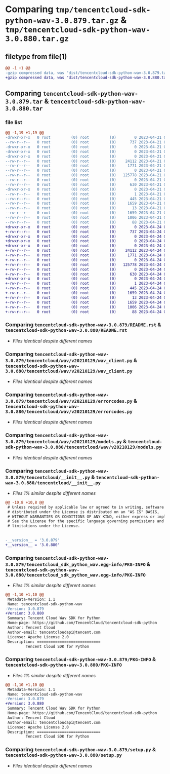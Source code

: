 # Comparing `tmp/tencentcloud-sdk-python-wav-3.0.879.tar.gz` & `tmp/tencentcloud-sdk-python-wav-3.0.880.tar.gz`

## filetype from file(1)

```diff
@@ -1 +1 @@
-gzip compressed data, was "dist/tencentcloud-sdk-python-wav-3.0.879.tar", last modified: Fri Apr 21 01:09:56 2023, max compression
+gzip compressed data, was "dist/tencentcloud-sdk-python-wav-3.0.880.tar", last modified: Mon Apr 24 03:49:35 2023, max compression
```

## Comparing `tencentcloud-sdk-python-wav-3.0.879.tar` & `tencentcloud-sdk-python-wav-3.0.880.tar`

### file list

```diff
@@ -1,19 +1,19 @@
-drwxr-xr-x   0 root         (0) root         (0)        0 2023-04-21 01:09:56.000000 tencentcloud-sdk-python-wav-3.0.879/
--rw-r--r--   0 root         (0) root         (0)      737 2023-04-21 01:09:56.000000 tencentcloud-sdk-python-wav-3.0.879/README.rst
-drwxr-xr-x   0 root         (0) root         (0)        0 2023-04-21 01:09:56.000000 tencentcloud-sdk-python-wav-3.0.879/tencentcloud/
-drwxr-xr-x   0 root         (0) root         (0)        0 2023-04-21 01:09:56.000000 tencentcloud-sdk-python-wav-3.0.879/tencentcloud/wav/
-drwxr-xr-x   0 root         (0) root         (0)        0 2023-04-21 01:09:56.000000 tencentcloud-sdk-python-wav-3.0.879/tencentcloud/wav/v20210129/
--rw-r--r--   0 root         (0) root         (0)    24112 2023-04-21 01:09:56.000000 tencentcloud-sdk-python-wav-3.0.879/tencentcloud/wav/v20210129/wav_client.py
--rw-r--r--   0 root         (0) root         (0)     1771 2023-04-21 01:09:56.000000 tencentcloud-sdk-python-wav-3.0.879/tencentcloud/wav/v20210129/errorcodes.py
--rw-r--r--   0 root         (0) root         (0)        0 2023-04-21 01:09:56.000000 tencentcloud-sdk-python-wav-3.0.879/tencentcloud/wav/v20210129/__init__.py
--rw-r--r--   0 root         (0) root         (0)   125778 2023-04-21 01:09:56.000000 tencentcloud-sdk-python-wav-3.0.879/tencentcloud/wav/v20210129/models.py
--rw-r--r--   0 root         (0) root         (0)        0 2023-04-21 01:09:56.000000 tencentcloud-sdk-python-wav-3.0.879/tencentcloud/wav/__init__.py
--rw-r--r--   0 root         (0) root         (0)      630 2023-04-21 01:09:56.000000 tencentcloud-sdk-python-wav-3.0.879/tencentcloud/__init__.py
-drwxr-xr-x   0 root         (0) root         (0)        0 2023-04-21 01:09:56.000000 tencentcloud-sdk-python-wav-3.0.879/tencentcloud_sdk_python_wav.egg-info/
--rw-r--r--   0 root         (0) root         (0)        1 2023-04-21 01:09:56.000000 tencentcloud-sdk-python-wav-3.0.879/tencentcloud_sdk_python_wav.egg-info/dependency_links.txt
--rw-r--r--   0 root         (0) root         (0)      445 2023-04-21 01:09:56.000000 tencentcloud-sdk-python-wav-3.0.879/tencentcloud_sdk_python_wav.egg-info/SOURCES.txt
--rw-r--r--   0 root         (0) root         (0)     1659 2023-04-21 01:09:56.000000 tencentcloud-sdk-python-wav-3.0.879/tencentcloud_sdk_python_wav.egg-info/PKG-INFO
--rw-r--r--   0 root         (0) root         (0)       13 2023-04-21 01:09:56.000000 tencentcloud-sdk-python-wav-3.0.879/tencentcloud_sdk_python_wav.egg-info/top_level.txt
--rw-r--r--   0 root         (0) root         (0)     1659 2023-04-21 01:09:56.000000 tencentcloud-sdk-python-wav-3.0.879/PKG-INFO
--rw-r--r--   0 root         (0) root         (0)     1006 2023-04-21 01:09:56.000000 tencentcloud-sdk-python-wav-3.0.879/setup.py
--rw-r--r--   0 root         (0) root         (0)       88 2023-04-21 01:09:56.000000 tencentcloud-sdk-python-wav-3.0.879/setup.cfg
+drwxr-xr-x   0 root         (0) root         (0)        0 2023-04-24 03:49:35.000000 tencentcloud-sdk-python-wav-3.0.880/
+-rw-r--r--   0 root         (0) root         (0)      737 2023-04-24 03:49:35.000000 tencentcloud-sdk-python-wav-3.0.880/README.rst
+drwxr-xr-x   0 root         (0) root         (0)        0 2023-04-24 03:49:35.000000 tencentcloud-sdk-python-wav-3.0.880/tencentcloud/
+drwxr-xr-x   0 root         (0) root         (0)        0 2023-04-24 03:49:35.000000 tencentcloud-sdk-python-wav-3.0.880/tencentcloud/wav/
+drwxr-xr-x   0 root         (0) root         (0)        0 2023-04-24 03:49:35.000000 tencentcloud-sdk-python-wav-3.0.880/tencentcloud/wav/v20210129/
+-rw-r--r--   0 root         (0) root         (0)    24112 2023-04-24 03:49:35.000000 tencentcloud-sdk-python-wav-3.0.880/tencentcloud/wav/v20210129/wav_client.py
+-rw-r--r--   0 root         (0) root         (0)     1771 2023-04-24 03:49:35.000000 tencentcloud-sdk-python-wav-3.0.880/tencentcloud/wav/v20210129/errorcodes.py
+-rw-r--r--   0 root         (0) root         (0)        0 2023-04-24 03:49:35.000000 tencentcloud-sdk-python-wav-3.0.880/tencentcloud/wav/v20210129/__init__.py
+-rw-r--r--   0 root         (0) root         (0)   125778 2023-04-24 03:49:35.000000 tencentcloud-sdk-python-wav-3.0.880/tencentcloud/wav/v20210129/models.py
+-rw-r--r--   0 root         (0) root         (0)        0 2023-04-24 03:49:35.000000 tencentcloud-sdk-python-wav-3.0.880/tencentcloud/wav/__init__.py
+-rw-r--r--   0 root         (0) root         (0)      630 2023-04-24 03:49:35.000000 tencentcloud-sdk-python-wav-3.0.880/tencentcloud/__init__.py
+drwxr-xr-x   0 root         (0) root         (0)        0 2023-04-24 03:49:35.000000 tencentcloud-sdk-python-wav-3.0.880/tencentcloud_sdk_python_wav.egg-info/
+-rw-r--r--   0 root         (0) root         (0)        1 2023-04-24 03:49:35.000000 tencentcloud-sdk-python-wav-3.0.880/tencentcloud_sdk_python_wav.egg-info/dependency_links.txt
+-rw-r--r--   0 root         (0) root         (0)      445 2023-04-24 03:49:35.000000 tencentcloud-sdk-python-wav-3.0.880/tencentcloud_sdk_python_wav.egg-info/SOURCES.txt
+-rw-r--r--   0 root         (0) root         (0)     1659 2023-04-24 03:49:35.000000 tencentcloud-sdk-python-wav-3.0.880/tencentcloud_sdk_python_wav.egg-info/PKG-INFO
+-rw-r--r--   0 root         (0) root         (0)       13 2023-04-24 03:49:35.000000 tencentcloud-sdk-python-wav-3.0.880/tencentcloud_sdk_python_wav.egg-info/top_level.txt
+-rw-r--r--   0 root         (0) root         (0)     1659 2023-04-24 03:49:35.000000 tencentcloud-sdk-python-wav-3.0.880/PKG-INFO
+-rw-r--r--   0 root         (0) root         (0)     1006 2023-04-24 03:49:35.000000 tencentcloud-sdk-python-wav-3.0.880/setup.py
+-rw-r--r--   0 root         (0) root         (0)       88 2023-04-24 03:49:35.000000 tencentcloud-sdk-python-wav-3.0.880/setup.cfg
```

### Comparing `tencentcloud-sdk-python-wav-3.0.879/README.rst` & `tencentcloud-sdk-python-wav-3.0.880/README.rst`

 * *Files identical despite different names*

### Comparing `tencentcloud-sdk-python-wav-3.0.879/tencentcloud/wav/v20210129/wav_client.py` & `tencentcloud-sdk-python-wav-3.0.880/tencentcloud/wav/v20210129/wav_client.py`

 * *Files identical despite different names*

### Comparing `tencentcloud-sdk-python-wav-3.0.879/tencentcloud/wav/v20210129/errorcodes.py` & `tencentcloud-sdk-python-wav-3.0.880/tencentcloud/wav/v20210129/errorcodes.py`

 * *Files identical despite different names*

### Comparing `tencentcloud-sdk-python-wav-3.0.879/tencentcloud/wav/v20210129/models.py` & `tencentcloud-sdk-python-wav-3.0.880/tencentcloud/wav/v20210129/models.py`

 * *Files identical despite different names*

### Comparing `tencentcloud-sdk-python-wav-3.0.879/tencentcloud/__init__.py` & `tencentcloud-sdk-python-wav-3.0.880/tencentcloud/__init__.py`

 * *Files 1% similar despite different names*

```diff
@@ -10,8 +10,8 @@
 # Unless required by applicable law or agreed to in writing, software
 # distributed under the License is distributed on an "AS IS" BASIS,
 # WITHOUT WARRANTIES OR CONDITIONS OF ANY KIND, either express or implied.
 # See the License for the specific language governing permissions and
 # limitations under the License.
 
 
-__version__ = '3.0.879'
+__version__ = '3.0.880'
```

### Comparing `tencentcloud-sdk-python-wav-3.0.879/tencentcloud_sdk_python_wav.egg-info/PKG-INFO` & `tencentcloud-sdk-python-wav-3.0.880/tencentcloud_sdk_python_wav.egg-info/PKG-INFO`

 * *Files 1% similar despite different names*

```diff
@@ -1,10 +1,10 @@
 Metadata-Version: 1.1
 Name: tencentcloud-sdk-python-wav
-Version: 3.0.879
+Version: 3.0.880
 Summary: Tencent Cloud Wav SDK for Python
 Home-page: https://github.com/TencentCloud/tencentcloud-sdk-python
 Author: Tencent Cloud
 Author-email: tencentcloudapi@tencent.com
 License: Apache License 2.0
 Description: ============================
         Tencent Cloud SDK for Python
```

### Comparing `tencentcloud-sdk-python-wav-3.0.879/PKG-INFO` & `tencentcloud-sdk-python-wav-3.0.880/PKG-INFO`

 * *Files 1% similar despite different names*

```diff
@@ -1,10 +1,10 @@
 Metadata-Version: 1.1
 Name: tencentcloud-sdk-python-wav
-Version: 3.0.879
+Version: 3.0.880
 Summary: Tencent Cloud Wav SDK for Python
 Home-page: https://github.com/TencentCloud/tencentcloud-sdk-python
 Author: Tencent Cloud
 Author-email: tencentcloudapi@tencent.com
 License: Apache License 2.0
 Description: ============================
         Tencent Cloud SDK for Python
```

### Comparing `tencentcloud-sdk-python-wav-3.0.879/setup.py` & `tencentcloud-sdk-python-wav-3.0.880/setup.py`

 * *Files identical despite different names*

